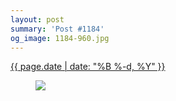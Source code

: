 ```yaml
---
layout: post
summary: 'Post #1184'
og_image: 1184-960.jpg
---
```


<p>
 <time>
  <a href="/1184">
   {{ page.date | date: "%B %-d, %Y" }}
  </a>
 </time>
 <a href="/1184">
  <figure data-taken="7/24/2020">
   <img sizes="(min-width: 700px) 50vw, calc(100vw - 2rem)" src="{{ site.assets_url }}/1184-480.jpg" srcset="{{ site.assets_url }}/1184-240.jpg 240w, {{ site.assets_url }}/1184-480.jpg 480w, {{ site.assets_url }}/1184-720.jpg 720w, {{ site.assets_url }}/1184-960.jpg 960w"/>
  </figure>
 </a>
</p>
